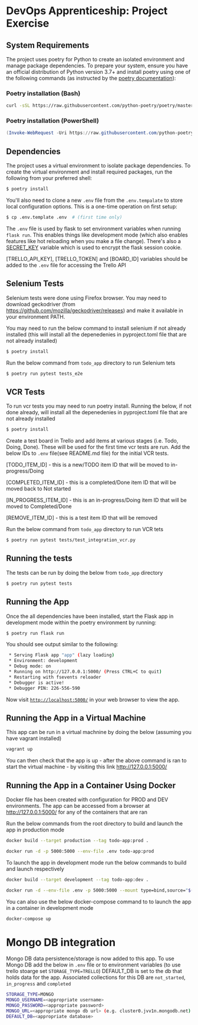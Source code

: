 # DevOps Apprenticeship: Project Exercise

## System Requirements

The project uses poetry for Python to create an isolated environment and manage package dependencies. To prepare your system, ensure you have an official distribution of Python version 3.7+ and install poetry using one of the following commands (as instructed by the [poetry documentation](https://python-poetry.org/docs/#system-requirements)):

### Poetry installation (Bash)

```bash
curl -sSL https://raw.githubusercontent.com/python-poetry/poetry/master/get-poetry.py | python
```

### Poetry installation (PowerShell)

```powershell
(Invoke-WebRequest -Uri https://raw.githubusercontent.com/python-poetry/poetry/master/get-poetry.py -UseBasicParsing).Content | python
```

## Dependencies

The project uses a virtual environment to isolate package dependencies. To create the virtual environment and install required packages, run the following from your preferred shell:

```bash
$ poetry install
```

You'll also need to clone a new `.env` file from the `.env.tempalate` to store local configuration options. This is a one-time operation on first setup:

```bash
$ cp .env.template .env  # (first time only)
```

The `.env` file is used by flask to set environment variables when running `flask run`. This enables things like development mode (which also enables features like hot reloading when you make a file change). There's also a [SECRET_KEY](https://flask.palletsprojects.com/en/1.1.x/config/#SECRET_KEY) variable which is used to encrypt the flask session cookie.

[TRELLO_API_KEY], [TRELLO_TOKEN] and [BOARD_ID] variables should be added to the `.env` file for accessing the Trello API


## Selenium Tests
Selenium tests were done using Firefox browser. You may need to download geckodriver (from https://github.com/mozilla/geckodriver/releases) and make it available in your environment PATH.

You may need to run the below command to install selenium if not already installed (this will install all the depenedenies in pyproject.toml file that are not already installed)
```bash
$ poetry install
``` 

Run the below command from `todo_app` directory to run Selenium tets
```bash
$ poetry run pytest tests_e2e
```

## VCR Tests
To run vcr tests you may need to run poetry install. Running the below, if not done already, will install all the depenedenies in pyproject.toml file that are not already installed
```bash
$ poetry install
```
Create a test board in Trello and add items at various stages (i.e. Todo, Doing, Done). These will be used for the first time vcr tests are run. Add the below IDs to `.env` file(see README.md file) for the initial VCR tests.

[TODO_ITEM_ID] - this is a new/TODO item ID that will be moved to in-progress/Doing

[COMPLETED_ITEM_ID] - this is a completed/Done item ID that will be moved back to Not started

[IN_PROGRESS_ITEM_ID] - this is an in-progress/Doing item ID that will be moved to Completed/Done

[REMOVE_ITEM_ID] - this is a test item ID that will be removed

Run the below command from `todo_app` directory to run VCR tets
```bash
$ poetry run pytest tests/test_integration_vcr.py 
```

## Running the tests
The tests can be run by doing the below from `todo_app` directory

```bash
$ poetry run pytest tests
```

## Running the App

Once the all dependencies have been installed, start the Flask app in development mode within the poetry environment by running:
```bash
$ poetry run flask run
```

You should see output similar to the following:
```bash
 * Serving Flask app "app" (lazy loading)
 * Environment: development
 * Debug mode: on
 * Running on http://127.0.0.1:5000/ (Press CTRL+C to quit)
 * Restarting with fsevents reloader
 * Debugger is active!
 * Debugger PIN: 226-556-590
```
Now visit [`http://localhost:5000/`](http://localhost:5000/) in your web browser to view the app.


## Running the App in a Virtual Machine
This app can be run in a virtual machnine by doing the below (assuming you have vagrant installed)

```bash
vagrant up
```

You can then check that the app is up - after the above command is ran to start the virtual machine - by visiting this link http://127.0.0.1:5000/ 


## Running the App in a Container Using Docker
Docker file has been created with configuration for PROD and DEV environments.
The app can be accessed from a browser at http://127.0.0.1:5000/ for any of the containers that are ran 

Run the below commands from the root directory to build and launch the app in production mode
```bash
docker build --target production --tag todo-app:prod .

docker run -d -p 5000:5000 --env-file .env todo-app:prod
```

To launch the app in development mode run the below commands to build and launch respectively
```bash
docker build --target development --tag todo-app:dev .

docker run -d --env-file .env -p 5000:5000 --mount type=bind,source="$(pwd)"/todo_app,target=/devops_mod5/todo_app todo-app:dev
```

You can also use the below docker-compose command to to launch the app in a container in development mode 
```bash
docker-compose up
```

# Mongo DB integration
Mongo DB data persistence/storage is now added to this app. To use Mongo DB add the below in `.env` file or to environment variables (to use trello stoarge set `STORAGE_TYPE=TRELLO`)
DEFAULT_DB is set to the db that holds data for the app. Associated collections for this DB are `not_started`, `in_progress` and `completed`

```bash
STORAGE_TYPE=MONGO
MONGO_USERNAME=<appropriate username>
MONGO_PASSWORD=<appropriate password>
MONGO_URL=<appropriate mongo db url> (e.g. cluster0.jvv1n.mongodb.net)
DEFAULT_DB=<appropriate database>
 ```